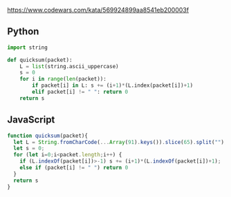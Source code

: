 https://www.codewars.com/kata/569924899aa8541eb200003f

## Python
```python
import string

def quicksum(packet):
    L = list(string.ascii_uppercase)
    s = 0
    for i in range(len(packet)):
        if packet[i] in L: s += (i+1)*(L.index(packet[i])+1)
        elif packet[i] != " ": return 0
    return s
```

## JavaScript
```js
function quicksum(packet){
  let L = String.fromCharCode(...Array(91).keys()).slice(65).split("");
  let s = 0;
  for (let i=0;i<packet.length;i++) {
    if (L.indexOf(packet[i])>-1) s += (i+1)*(L.indexOf(packet[i])+1);
    else if (packet[i] != " ") return 0
  }
  return s
}
```
